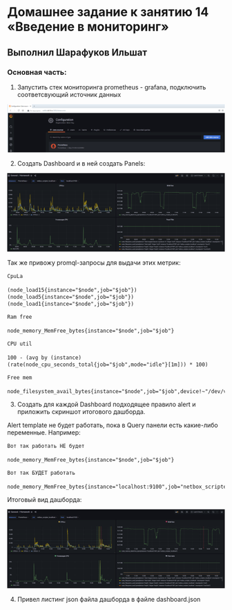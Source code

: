 # Домашнее задание к занятию 14 «Введение в мониторинг»

## Выполнил Шарафуков Ильшат

### Основная часть:

1) Запустить стек мониторинга prometheus - grafana, подключить соответсвующий источник данных

![grafana_data-source](img/1_1.png)

2) Создать Dashboard и в ней создать Panels:

![grafana_panels](img/1_2.png)

Так же привожу promql-запросы для выдачи этих метрик:

```
CpuLa

(node_load15{instance="$node",job="$job"})
(node_load5{instance="$node",job="$job"})
(node_load1{instance="$node",job="$job"})
```

```
Ram free

node_memory_MemFree_bytes{instance="$node",job="$job"}
```

```
CPU util

100 - (avg by (instance) (rate(node_cpu_seconds_total{job="$job",mode="idle"}[1m])) * 100)
```

```
Free mem

node_filesystem_avail_bytes{instance="$node",job="$job",device!~"/dev/vda2"}
```

3) Создать для каждой Dashboard подходящее правило alert и приложить скриншот итогового дашборда.

Alert template не будет работать, пока в Query панели есть какие-либо переменные. Например:

```
Вот так работать НЕ будет

node_memory_MemFree_bytes{instance="$node",job="$job"} 
```

```
Вот так БУДЕТ работать

node_memory_MemFree_bytes{instance="localhost:9100",job="netbox_scripter_localhost"} 
```

Итоговый вид дашборда:

![grafana_panels](img/1_3.png)

4) Привел листинг json файла дашборда в файле dashboard.json